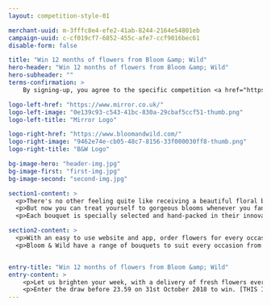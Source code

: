```yaml
---
layout: competition-style-01

merchant-uuid: m-3fffc8e4-efe2-41ab-8244-2164e54801eb
campaign-uuid: c-cf019cf7-6852-455c-afe7-ccf9016bec61
disable-form: false

title: "Win 12 months of flowers from Bloom &amp; Wild"
hero-header: "Win 12 months of flowers from Bloom &amp; Wild"
hero-subheader: ""
terms-confirmation: >
    By signing-up, you agree to the specific competition <a href="https://win.buyexpressly.com/demo-mirror-bloomandwild/Example-T&Cs.pdf">T&Cs</a> and to become a registered user of the Mirror. You'll have access to offers and competitions available to registered users. <br /><a href="https://www.mirror.co.uk/terms-conditions/">Terms & Conditions</a> | <a href="https://www.mirror.co.uk/privacy-statement/">Privacy Policy</a>

logo-left-href: "https://www.mirror.co.uk/"
logo-left-image: "0e139c93-c543-41bc-830a-29cbaf5ccf51-thumb.png"
logo-left-title: "Mirror Logo"

logo-right-href: "https://www.bloomandwild.com/"
logo-right-image: "9462e74e-cb05-48c7-8156-33f000030ff8-thumb.png"
logo-right-title: "B&W Logo"

bg-image-hero: "header-img.jpg"
bg-image-first: "first-img.jpg"
bg-image-second: "second-img.jpg"

section1-content: >
  <p>There's no other feeling quite like receiving a beautiful floral bouquet... then hunting around the house trying to find the right size vase to put it in.</p>
  <p>But now you can treat yourself to gorgeous blooms whenever you fancy as Bloom & Wild take extra care and attention to each bouquet they deliver. The British based florist are putting the fun back into flower gifting by designing exciting, on-trend bouquets of fresh flowers that are simple to send and even easier to receive.</p>
  <p>Each bouquet is specially selected and hand-packed in their innovative letterbox packaging, meaning you don't need to be in to receive your flowers.</p>

section2-content: >
  <p>With an easy to use website and app, order flowers for every occasion could not be simpler.</p>
  <p>Bloom & Wild have a range of bouquets to suit every occasion from Birthday blooms, letterbox plants to hand-tied seasonal bouquets.</p>


entry-title: "Win 12 months of flowers from Bloom &amp; Wild"
entry-content: >
    <p>Let us brighten your week, with a delivery of fresh flowers every week for a year, one lucky winner will receive a 12-month Bloom & Wild lux letterbox subscription.</p>
    <p>Enter the draw before 23.59 on 31st October 2018 to win. [THIS IS A DEMO]</p>
---
```


